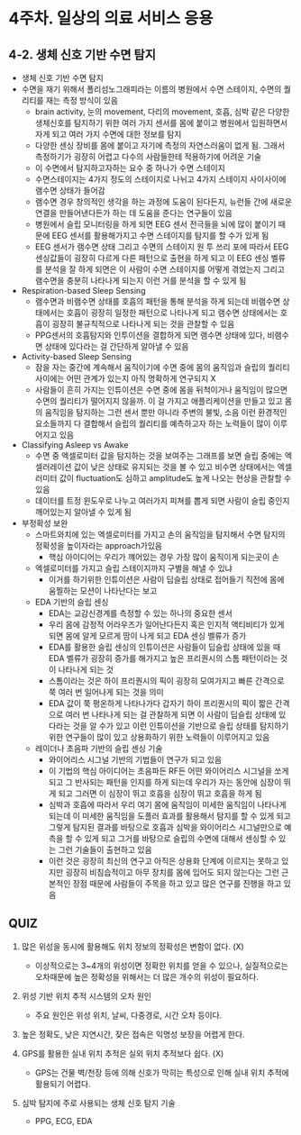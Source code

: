 # 4주차. 일상의 의료 서비스 응용

## 4-2. 생체 신호 기반 수면 탐지

-  생체 신호 기반 수면 탐지
  - 수면을 재기 위해서 폴리섬노그래피라는 이름의 병원에서 수면 스테이지, 수면의 퀄리티를 재는 측정 방식이 있음
    - brain activity, 눈의 movement, 다리의 movement, 호흡, 심박 같은 다양한 생체신호를 탐지하기 위한 여러 가지 센서를 몸에 붙이고 병원에서 입원하면서 자게 되고 여러 가지 수면에 대한 정보를 탐지
    - 다양한 센싱 장비를 몸에 붙이고 자기에 측정의 자연스러움이 없게 됨. 그래서 측정하기가 굉장히 어렵고 다수의 사람들한테 적용하기에 어려운 기술
    - 이 수면에서 탐지하고자하는 요수 중 하나가 수면 스테이지
    - 수면스테이지는 4가지 정도의 스테이지로 나뉘고 4가지 스테이지 사이사이에 램수면 상태가 들어감
    - 램수면 경우 창의적인 생각을 하는 과정에 도움이 된다든지, 뉴런들 간에 새로운연결을 만들어낸다든가 하는 데 도움을 준다는 연구들이 있음
    - 병원에서 슬립 모니터링을 하게 되면 EEG 센서 전극들을 뇌에 많이 붙이기 때문에 EEG 센서를 활용해가지고 수면 스테이지를 탐지를 할 수가 있게 됨
    - EEG 센서가 램수면 상태 그리고 수면의 스테이지 원 투 쓰리 포에 따라서 EEG 센싱값들이 굉장히 다르게 다른 패턴으로 출현을 하게 되고 이 EEG 센싱 벨류를 분석을 잘 하게 되면은 이 사람이 수면 스테이지를 어떻게 겪었는지 그리고 램수면을 충분히 나타나게 되는지 이런 거를 분석을 할 수 있게 됨
- Respiration-based Sleep Sensing
  - 램수면과 비램수면 상태를 호흡의 패턴을 통해 분석을 하게 되는데 비램수면 상태에서는 호흡이 굉장히 일정한 패턴으로 나타나게 되고 램수면 상태에서는 호흡이 굉장히 불규칙적으로 나타나게 되는 것을 관찰할 수 있음
  - PPG센서의 호흡탐지와 인투이션을 결합하게 되면 램수면 상태에 있다, 비램수면 상태에 있다라는 걸 간단하게 알아낼 수 있음
- Activity-based Sleep Sensing
  - 잠을 자는 중간에 계속해서 움직이기에 수면 중에 몸의 움직임과 슬립의 퀄리티 사이에는 어떤 관계가 있는지 아직 명확하게 연구되지 X
  - 사람들이 흔히 가지는 인튜이션은 수면 중에 몸을 뒤척이거나 움직임이 많으면 수면의 퀄리티가 떨어지지 않을까. 이 걸 가지고 애플리케이션을 만들고 있고 몸의 움직임을 탐지하는 그런 센서 뿐만 아니라 주변의 불빛, 소음 이런 환경적인 요소들까지 다 결합해서 슬립의 퀄리티를 예측하고자 하는 노력들이 많이 이루어지고 있음
- Classifying Asleep vs Awake
  - 수면 중 엑셀로미터 값을 탐지하는 것을 보여주는 그래프를 보면 슬립 중에는 엑셀러레이션 값이 낮은 상태로 유지되는 것을 볼 수 있고 비수면 상태에서는 엑셀러미터 값이 fluctuation도 심하고 amplitude도 높게 나오는 현상을 관찰할 수 있음
  - 데이터를 트정 윈도우로 나누고 여러가지 피쳐를 뽑게 되면 사람이 슬립 중인지 깨어있는지 알아낼 수 있게 됨
- 부정확성 보완
  - 스마트와치에 있는 엑셀로미터를 가지고 손의 움직임을 탐지해서 수면 탐지의 정확성을 높이자라는 approach가있음
    - 핵심 아이디어는 우리가 꺠어있는 경우 가장 많이 움직이게 되는곳이 손
  - 엑셀로미터를 가지고 슬립 스테이지까지 구별을 해낼 수 있냐
    - 이거를 하기위한 인튜이션은 사람이 딥슬립 상태로 접어들기 직전에 몸에 움찔하는 모션이 나타난다는 보고
  - EDA 기반의 슬립 센싱
    - EDA는 교감신경계를 측정할 수 있는 하나의 중요한 센서
    - 
      우리 몸에 감정적 어라우즈가 일어난다든지 혹은 인지적 액티비티가 있게 되면 몸에 알게 모르게 땀이 나게 되고 EDA 센싱 벨류가 증가
    - EDA를 활용한 슬립 센싱의 인튜이션은 사람들이 딥슬립 상태에 있을 때 EDA 벨류가 굉장히 증가를 해가지고 높은 프리퀀시의 스톰 패턴이라는 것이 나타나게 되는 것
    - 스톰이라는 것은 하이 프리퀀시의 픽이 굉장히 모여가지고 빠른 간격으로 쭉 여러 번 일어나게 되는 것을 의미
    - EDA 값이 쭉 평온하게 나타나가다 갑자기 하이 프리퀀시의 픽이 짧은 간격으로 여러 번 나타나게 되는 걸 관찰하게 되면 이 사람이 딥슬립 상태에 있다라는 것을 알 수가 있고 이런 인튜이션을 기반으로 슬립 상태를 탐지하기 위한 연구들이 많이 있고 상용화하기 위한 노력들이 이루어지고 있음
  - 레이더나 초음파 기반의 슬립 센싱 기술
    - 와이어리스 시그널 기반의 기법들이 연구가 되고 있음
    - 이 기법의 핵심 아이디어는 초음파든 RF든 어떤 와이어리스 시그널을 쏘게 되고 그 반사되는 패턴을 인지를 하게 되는데 우리가 자는 동안에 심장이 뛰게 되고 그러면 이 심장이 뛰고 호흡을 심장이 뛰고 호흡을 하게 됨
    - 심박과 호흡에 따라서 우리 여기 몸에 움직임이 미세한 움직임이 나타나게 되는데 이 미세한 움직임을 도플러 효과를 활용해서 탐지를 할 수 있게 되고 그렇게 탐지된 결과를 바탕으로 호흡과 심박을 와이어리스 시그널만으로 예측을 할 수 있게 되고 그거를 바탕으로 슬립의 수면에 대해서 센싱할 수 있는 그런 기술들이 출현하고 있음
    - 이런 것은 굉장히 최신의 연구고 아직은 상용화 단계에 이르지는 못하고 있지만 굉장히 비침습적이고 아무 장치를 몸에 입어도 되지 않는다는 그런 근본적인 장점 때문에 사람들이 주목을 하고 있고 많은 연구를 진행을 하고 있음



## QUIZ

1. 많은 위성을 동시에 활용해도 위치 정보의 정확성은 변함이 없다. (X)
   - 이상적으로는 3~4개의 위성이면 정확한 위치를 얻을 수 있으나, 실질적으로는 오차때문에 높은 정확성을 위해서는 더 많은 개수의 위성이 필요하다.

2. 위성 기반 위치 추적 시스템의 오차 원인 
   - 주요 원인은 위성 위치, 날씨, 다중경로, 시간 오차 등이다.
3. 높은 정확도, 낮은 지연시간, 잦은 접속은 익명성 보장을 어렵게 한다.
4. GPS를 활용한 실내 위치 추적은 실외 위치 추적보다 쉽다. (X)
   - GPS는 건물 벽/천장 등에 의해 신호가 막히는 특성으로 인해 실내 위치 추적에 활용되기 어렵다.

5. 심박 탐지에 주로 사용되는 생체 신호 탐지 기술
   - PPG, ECG, EDA
